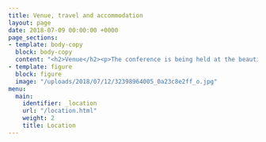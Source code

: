 ```yaml
---
title: Venue, travel and accommodation
layout: page
date: 2018-07-09 00:00:00 +0000
page_sections:
- template: body-copy
  block: body-copy
  content: "<h2>Venue</h2><p>The conference is being held at the beautiful Grand Hyatt</p><p>Hello</p><p></p>"
- template: figure
  block: figure
  image: "/uploads/2018/07/12/32398964005_0a23c8e2ff_o.jpg"
menu:
  main:
    identifier: _location
    url: "/location.html"
    weight: 2
    title: Location
---
```

